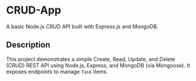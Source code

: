 # CRUD-App

A basic Node.js CRUD API built with Express.js and MongoDB.


## Description

This project demonstrates a simple Create, Read, Update, and Delete (CRUD) REST API using Node.js, Express, and MongoDB (via Mongoose). It exposes endpoints to manage `Task` items.





